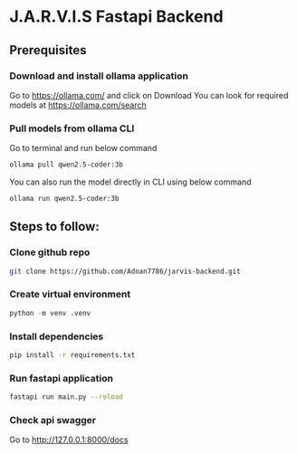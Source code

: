 # J.A.R.V.I.S Fastapi Backend

## Prerequisites

### Download and install ollama application
Go to https://ollama.com/ and click on Download
You can look for required models at https://ollama.com/search


### Pull models from ollama CLI
Go to terminal and run below command
```bash
ollama pull qwen2.5-coder:3b
```
You can also run the model directly in CLI using below command
```bash
ollama run qwen2.5-coder:3b
```


## Steps to follow:

### Clone github repo
```bash
git clone https://github.com/Adnan7786/jarvis-backend.git
```

### Create virtual environment
```python
python -m venv .venv
```

### Install dependencies
```bash
pip install -r requirements.txt
```

### Run fastapi application
```bash
fastapi run main.py --reload
```

### Check api swagger
Go to http://127.0.0.1:8000/docs

